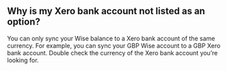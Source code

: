 ## Why is my Xero bank account not listed as an option?  
You can only sync your Wise balance to a Xero bank account of the same currency. For example, you can sync your GBP Wise account to a GBP Xero bank account. Double check the currency of the Xero bank account you’re looking for.